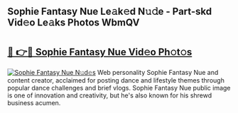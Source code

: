 ## Sophie Fantasy Nue Le𝚊k𝚎d N𝚞𝚍e - Part-skd Vid𝚎o Le𝚊ks Photos WbmQV

# <h2><a href="http://fb7m9q.evod.top/?m=Sophie+Fantasy+Nue">🔗 👉🔴 Sophie Fantasy Nue Vid𝚎o Ph𝚘t𝚘s</a></h2>

[![Sophie Fantasy Nue N𝚞d𝚎s](https://i.imgur.com/8V9OHl7.gif)](http://fb7m9q.evod.top/?m=Sophie+Fantasy+Nue)
Web personality Sophie Fantasy Nue and content creator, acclaimed for posting dance and lifestyle themes through popular dance challenges and brief vlogs. Sophie Fantasy Nue public image is one of innovation and creativity, but he's also known for his shrewd business acumen. 
